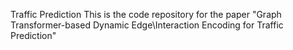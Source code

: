 Traffic Prediction
This is the code repository for the paper "Graph Transformer-based Dynamic Edge\\Interaction Encoding for Traffic Prediction"
